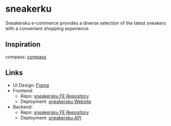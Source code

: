 # sneakerku

Sneakersku e-commerce provides a diverse selection of the latest sneakers with a convenient shopping experience.

## Inspiration

compass: [compass](https://sepatucompass.com/)

## Links

- UI Design: [Figma](https://www.figma.com/design/KYhU7zhOz35tmwRq7TzKr2/sneakersku?node-id=0-1&t=NpfTbLHnhFue1vbM-1)
- Frontend:
  - Repo: [sneakersku FE Repository](https://github.com/derynm/sneakersku-fe)
  - Deployment: [sneakersku Website](https://sneakersku.derynm.dev/)
- Backend:
  - Repo: [sneakersku FE Repository](https://github.com/derynm/sneakersku-fe)
  - Deployment: [sneakersku API](https://sneakersku-api.derynm.dev/)
